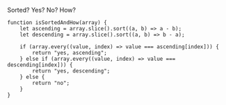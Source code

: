 Sorted? Yes? No? How?

    function isSortedAndHow(array) {
        let ascending = array.slice().sort((a, b) => a - b);
        let descending = array.slice().sort((a, b) => b - a);
    
        if (array.every((value, index) => value === ascending[index])) {
            return "yes, ascending";
        } else if (array.every((value, index) => value === descending[index])) {
            return "yes, descending";
        } else {
            return "no";
        }
    }
